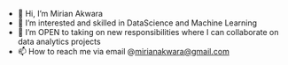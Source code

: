 - 👋 Hi, I’m Mirian Akwara
- 👀 I’m interested and skilled in DataScience and Machine Learning
- 💞️ I’m OPEN to taking on new responsibilities where I can collaborate on data analytics projects
- 📫 How to reach me via email @mirianakwara@gmail.com

<!---
Mirian-spec/Mirian-spec is a ✨ special ✨ repository because its `README.md` (this file) appears on your GitHub profile.
You can click the Preview link to take a look at your changes.
--->
